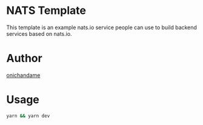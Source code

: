 # NATS Template

This template is an example nats.io service people can use to build backend services based on nats.io.

# Author

[onichandame](https://onichandame.com)

# Usage

```bash
yarn && yarn dev
```
